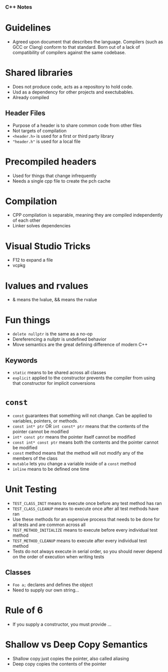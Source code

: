 ### C++ Notes
# Guidelines
- Agreed upon document that describes the language. Compilers (such as GCC or Clang) conform to that standard. Born out of a lack of compatibility of compilers against the same codebase.

# Shared libraries
- Does not produce code, acts as a repository to hold code.
- Usd as a dependency for other projects and exectubables.
- Already compiled

## Header Files
- Purpose of a header is to share common code from other files
- Not targets of compilation
- `<header.h>` is used for a first or third party library
- `"header.h"` is used for a local file

# Precompiled headers
- Used for things that change infrequently
- Needs a single cpp file to create the pch cache

# Compilation
- CPP compilation is separable, meaning they are compiled independently of each other
- Linker solves dependencies

# Visual Studio Tricks
- F12 to expand a file
- vcpkg

# lvalues and rvalues
- & means the lvalue, && means the rvalue

# Fun things
- `delete nullptr` is the same as a no-op
- Dereferencing a nullptr is undefined behavior
- Move semantics are the great defining difference of modern C++

## Keywords
- `static` means to be shared across all classes
- `explicit` applied to the constructor prevents the compiler from using that constructor for implicit conversions
# `const`
- `const` guarantees that something will not change. Can be applied to variables, pointers, or methods.
- `const int* ptr` OR `int const* ptr` means that the contents of the pointer cannot be modified
- `int* const ptr` means the pointer itself cannot be modified
- `const int* const ptr` means both the contents and the pointer cannot be modified
- `const` method means that the method will not modify any of the members of the class
- `mutable` lets you change a variable inside of a `const` method
- `inline` means to be defined one time

# Unit Testing
- `TEST_CLASS_INIT` means to execute once before any test method has ran
- `TEST_CLASS_CLEANUP` means to execute once after all test methods have ran
- Use these methods for an expensive process that needs to be done for all tests and are common across all
- `TEST_METHOD_INITIALIZE` means to execute before every individual test method
- `TEST_METHOD_CLEANUP` means to execute after every individual test method
- Tests do not always execute in serial order, so you should never depend on the order of execution when writing tests

## Classes
- `Foo a;` declares and defines the object
- Need to supply our own string...
# Rule of 6
- If you supply a constructor, you must provide ...
# Shallow vs Deep Copy Semantics
- Shallow copy just copies the pointer, also called aliasing
- Deep copy copies the contents of the pointer


